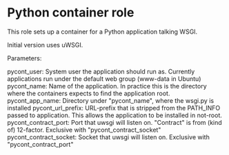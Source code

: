 # Python container role

This role sets up a container for a Python application talking WSGI.

Initial version uses uWSGI.

Parameters:

pycont_user:
	System user the application should run as. Currently applications
        run under the default web group (www-data in Ubuntu)
pycont_name:
        Name of the application. In practice this is the directory where the
	containers expects to find the application root.
pycont_app_name:
        Directory under "pycont_name", where the wsgi.py is installed
pycont_url_prefix:
        URL-prefix that is stripped from the PATH_INFO passed to
	application. This allows the application to be installed in
	not-root.
pycont_contract_port:
        Port that uwsgi will listen on. "Contract" is from (kind of) 12-factor.
        Exclusive with "pycont_contract_socket"
pycont_contract_socket:
        Socket that uwsgi will listen on.
        Exclusive with "pycont_contract_port"
